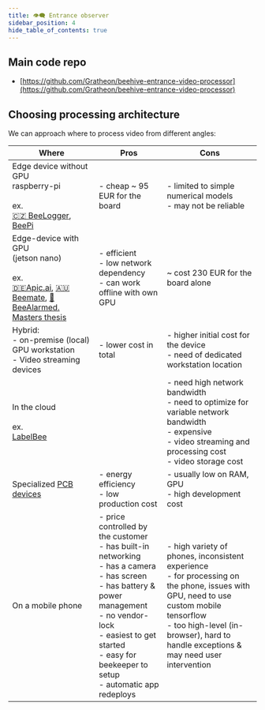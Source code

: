 ```yaml
---
title: 👁️‍🗨️ Entrance observer
sidebar_position: 4
hide_table_of_contents: true
---
```

## Main code repo
- [https://github.com/Gratheon/beehive-entrance-video-processor](https://github.com/Gratheon/beehive-entrance-video-processor)

## Choosing processing architecture

We can approach where to process video from different angles:

| **Where**                                                                                                                                                                                                                                                                                                                                                       | **Pros**                                                                                                                                                                                                                                                            | **Cons**                                                                                                                                                                                                                               |
| --------------- | ------------------- | ----- |
| Edge device without GPU  <br />raspberry-pi  <br />  <br />ex.  <br />[🇨🇿 BeeLogger](https://www.notion.so/BeeLogger-ad269086bf8449faa0aae6754f879181?pvs=21), [BeePi](https://www.notion.so/BeePi-2e3023f492864fa98b2790743c3ba6e4?pvs=21)                                                                                                                           | - cheap ~ 95 EUR for the board                                                                                                                                                                                                                                      | - limited to simple numerical models  <br />- may not be reliable                                                                                                                                                                        |
| Edge-device with GPU  <br />(jetson nano)  <br />  <br />ex.  <br />[🇩🇪Apic.ai](https://www.notion.so/Apic-ai-7859a940fd644a3fa35008fd3a2f1909?pvs=21), [🇦🇺Beemate](https://www.notion.so/Beemate-7f54f62332334254b42e3e584dfae537?pvs=21), [🔬BeeAlarmed. Masters thesis](https://www.notion.so/BeeAlarmed-Masters-thesis-d9c40374718b480ab08a3872f441a2d8?pvs=21) | - efficient  <br />- low network dependency  <br />- can work offline with own GPU                                                                                                                                                                                      | ~ cost 230 EUR for the board alone                                                                                                                                                                                                     |
| Hybrid:  <br />- on-premise (local) GPU workstation  <br />- Video streaming devices                                                                                                                                                                                                                                                                                | - lower cost in total                                                                                                                                                                                                                                               | - higher initial cost for the device  <br />- need of dedicated workstation location                                                                                                                                                     |
| In the cloud  <br />  <br />ex.  <br />[LabelBee](https://www.notion.so/LabelBee-482ad7f33192487caae38697b21b7f5d?pvs=21)                                                                                                                                                                                                                                             |                                                                                                                                                                                                                                                                     | - need high network bandwidth  <br />- need to optimize for variable network bandwidth  <br />- expensive  <br />- video streaming and processing cost  <br />- video storage cost                                                             |
| Specialized [PCB devices](https://jlcpcb.com/)                                                                                                                                                                                                                                                                                                                  | - energy efficiency  <br />- low production cost                                                                                                                                                                                                                      | - usually low on RAM, GPU  <br />- high development cost                                                                                                                                                                                 |
| On a mobile phone                                                                                                                                                                                                                                                                                                                                               | - price controlled by the customer  <br />- has built-in networking  <br />- has a camera  <br />- has screen  <br />- has battery & power management  <br />- no vendor-lock  <br />- easiest to get started  <br />- easy for beekeeper to setup  <br />- automatic app redeploys | - high variety of phones, inconsistent experience  <br />- for processing on the phone, issues with GPU, need to use custom mobile tensorflow  <br />- too high-level (in-browser), hard to handle exceptions & may need user intervention |

